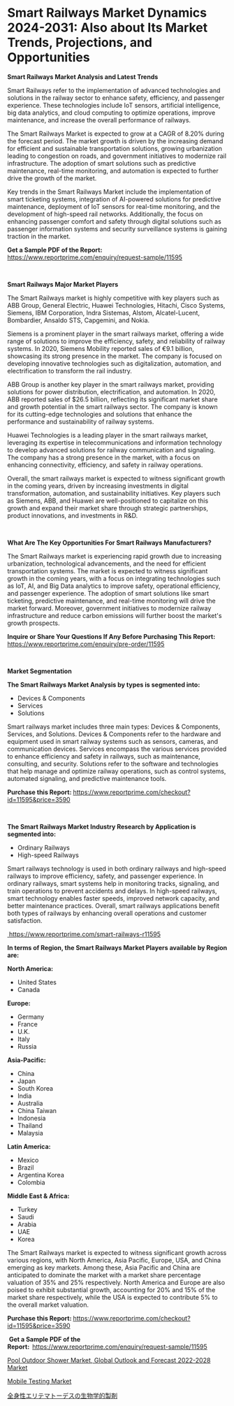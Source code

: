<p><h1>Smart Railways Market Dynamics 2024-2031: Also about Its Market Trends, Projections, and Opportunities</h1></p><p><strong>Smart Railways Market Analysis and Latest Trends</strong></p>
<p><p>Smart Railways refer to the implementation of advanced technologies and solutions in the railway sector to enhance safety, efficiency, and passenger experience. These technologies include IoT sensors, artificial intelligence, big data analytics, and cloud computing to optimize operations, improve maintenance, and increase the overall performance of railways.</p><p>The Smart Railways Market is expected to grow at a CAGR of 8.20% during the forecast period. The market growth is driven by the increasing demand for efficient and sustainable transportation solutions, growing urbanization leading to congestion on roads, and government initiatives to modernize rail infrastructure. The adoption of smart solutions such as predictive maintenance, real-time monitoring, and automation is expected to further drive the growth of the market.</p><p>Key trends in the Smart Railways Market include the implementation of smart ticketing systems, integration of AI-powered solutions for predictive maintenance, deployment of IoT sensors for real-time monitoring, and the development of high-speed rail networks. Additionally, the focus on enhancing passenger comfort and safety through digital solutions such as passenger information systems and security surveillance systems is gaining traction in the market.</p></p>
<p><strong>Get a Sample PDF of the Report:&nbsp;</strong> <a href="https://www.reportprime.com/enquiry/request-sample/11595">https://www.reportprime.com/enquiry/request-sample/11595</a></p>
<p>&nbsp;</p>
<p><strong>Smart Railways Major Market Players</strong></p>
<p><p>The Smart Railways market is highly competitive with key players such as ABB Group, General Electric, Huawei Technologies, Hitachi, Cisco Systems, Siemens, IBM Corporation, Indra Sistemas, Alstom, Alcatel-Lucent, Bombardier, Ansaldo STS, Capgemini, and Nokia.</p><p>Siemens is a prominent player in the smart railways market, offering a wide range of solutions to improve the efficiency, safety, and reliability of railway systems. In 2020, Siemens Mobility reported sales of €9.1 billion, showcasing its strong presence in the market. The company is focused on developing innovative technologies such as digitalization, automation, and electrification to transform the rail industry.</p><p>ABB Group is another key player in the smart railways market, providing solutions for power distribution, electrification, and automation. In 2020, ABB reported sales of $26.5 billion, reflecting its significant market share and growth potential in the smart railways sector. The company is known for its cutting-edge technologies and solutions that enhance the performance and sustainability of railway systems.</p><p>Huawei Technologies is a leading player in the smart railways market, leveraging its expertise in telecommunications and information technology to develop advanced solutions for railway communication and signaling. The company has a strong presence in the market, with a focus on enhancing connectivity, efficiency, and safety in railway operations.</p><p>Overall, the smart railways market is expected to witness significant growth in the coming years, driven by increasing investments in digital transformation, automation, and sustainability initiatives. Key players such as Siemens, ABB, and Huawei are well-positioned to capitalize on this growth and expand their market share through strategic partnerships, product innovations, and investments in R&D.</p></p>
<p>&nbsp;</p>
<p><strong>What Are The Key Opportunities For Smart Railways Manufacturers?</strong></p>
<p><p>The Smart Railways market is experiencing rapid growth due to increasing urbanization, technological advancements, and the need for efficient transportation systems. The market is expected to witness significant growth in the coming years, with a focus on integrating technologies such as IoT, AI, and Big Data analytics to improve safety, operational efficiency, and passenger experience. The adoption of smart solutions like smart ticketing, predictive maintenance, and real-time monitoring will drive the market forward. Moreover, government initiatives to modernize railway infrastructure and reduce carbon emissions will further boost the market's growth prospects.</p></p>
<p><strong>Inquire or Share Your Questions If Any Before Purchasing This Report:</strong> <a href="https://www.reportprime.com/enquiry/pre-order/11595">https://www.reportprime.com/enquiry/pre-order/11595</a></p>
<p>&nbsp;</p>
<p><strong>Market Segmentation</strong></p>
<p><strong>The Smart Railways Market Analysis by types is segmented into:</strong></p>
<p><ul><li>Devices & Components</li><li>Services</li><li>Solutions</li></ul></p>
<p><p>Smart railways market includes three main types: Devices & Components, Services, and Solutions. Devices & Components refer to the hardware and equipment used in smart railway systems such as sensors, cameras, and communication devices. Services encompass the various services provided to enhance efficiency and safety in railways, such as maintenance, consulting, and security. Solutions refer to the software and technologies that help manage and optimize railway operations, such as control systems, automated signaling, and predictive maintenance tools.</p></p>
<p><strong>Purchase this Report:&nbsp;</strong><a href="https://www.reportprime.com/checkout?id=11595&price=3590">https://www.reportprime.com/checkout?id=11595&price=3590</a></p>
<p>&nbsp;</p>
<p><strong>The Smart Railways Market Industry Research by Application is segmented into:</strong></p>
<p><ul><li>Ordinary Railways</li><li>High-speed Railways</li></ul></p>
<p><p>Smart railways technology is used in both ordinary railways and high-speed railways to improve efficiency, safety, and passenger experience. In ordinary railways, smart systems help in monitoring tracks, signaling, and train operations to prevent accidents and delays. In high-speed railways, smart technology enables faster speeds, improved network capacity, and better maintenance practices. Overall, smart railways applications benefit both types of railways by enhancing overall operations and customer satisfaction.</p></p>
<p><a href="https://www.reportprime.com/smart-railways-r11595">&nbsp;https://www.reportprime.com/smart-railways-r11595</a></p>
<p><strong>In terms of Region, the Smart Railways Market Players available by Region are:</strong></p>
<p>
    <p> <strong> North America: </strong>
        <ul>
            <li>United States</li>
            <li>Canada</li>
        </ul>
        </p> 
    <p> <strong> Europe: </strong>
        <ul>
            <li>Germany</li>
            <li>France</li>
            <li>U.K.</li>
            <li>Italy</li>
            <li>Russia</li>
        </ul>
        </p> 
    <p> <strong> Asia-Pacific: </strong>
        <ul>
            <li>China</li>
            <li>Japan</li>
            <li>South Korea</li>
            <li>India</li>
            <li>Australia</li>
            <li>China Taiwan</li>
            <li>Indonesia</li>
            <li>Thailand</li>
            <li>Malaysia</li>
        </ul>
        </p> 
    <p> <strong> Latin America: </strong>
        <ul>
            <li>Mexico</li>
            <li>Brazil</li>
            <li>Argentina Korea</li>
            <li>Colombia</li>
        </ul>
        </p> 
    <p> <strong> Middle East & Africa: </strong>
        <ul>
            <li>Turkey</li>
            <li>Saudi</li>
            <li>Arabia</li>
            <li>UAE</li>
            <li>Korea</li>
        </ul>
    </p>
    </p>
<p><p>The Smart Railways market is expected to witness significant growth across various regions, with North America, Asia Pacific, Europe, USA, and China emerging as key markets. Among these, Asia Pacific and China are anticipated to dominate the market with a market share percentage valuation of 35% and 25% respectively. North America and Europe are also poised to exhibit substantial growth, accounting for 20% and 15% of the market share respectively, while the USA is expected to contribute 5% to the overall market valuation.</p></p>
<p><strong>Purchase this Report: </strong><a href="https://www.reportprime.com/checkout?id=11595&price=3590">https://www.reportprime.com/checkout?id=11595&price=3590</a></p>
<p>&nbsp;<strong>Get a Sample PDF of the Report:&nbsp;&nbsp;</strong><a href="https://www.reportprime.com/enquiry/request-sample/11595">https://www.reportprime.com/enquiry/request-sample/11595</a></p>
<p><strong></strong></p>
<p><p><a href="https://issuu.com/reportprime-2/docs/pool-outdoor-shower-market-global-o_1bb69f71fb3f72">Pool Outdoor Shower Market, Global Outlook and Forecast 2022-2028 Market</a></p><p><a href="https://github.com/qrkceaah30/Market-Research-Report-List-2/blob/main/mobile-testing-market.md">Mobile Testing Market</a></p><p><a href="https://medium.com/@dfs4ff/%E5%85%A8%E8%BA%AB%E6%80%A7%E3%82%A8%E3%83%AA%E3%83%86%E3%83%9E%E3%83%88%E3%83%BC%E3%83%87%E3%82%B9%E3%81%AE%E3%83%90%E3%82%A4%E3%82%AA%E3%83%AD%E3%82%B8%E3%82%AF%E3%82%B9%E5%B8%82%E5%A0%B4%E8%A6%8F%E6%A8%A1-%E6%88%90%E9%95%B7%E5%82%BE%E5%90%91-%E7%B5%B1%E8%A8%88-%E4%BA%88%E6%B8%AC-2024%E5%B9%B4-2031%E5%B9%B4-f0788f64c086">全身性エリテマトーデスの生物学的製剤</a></p></p>